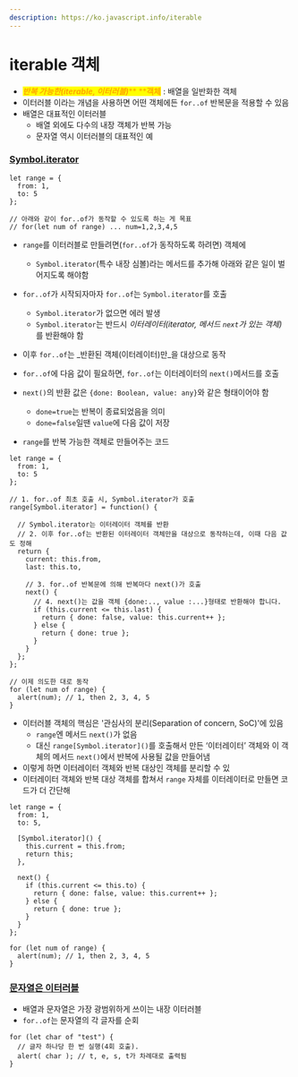 ```yaml
---
description: https://ko.javascript.info/iterable
---
```


# iterable 객체

* _<mark style="color:orange;">**반복 가능한(iterable, 이터러블)**</mark>_<mark style="color:orange;">** **</mark><mark style="color:orange;">**객체**</mark> : 배열을 일반화한 객체
* 이터러블 이라는 개념을 사용하면 어떤 객체에든 `for..of` 반복문을 적용할 수 있음
* 배열은 대표적인 이터러블
  * 배열 외에도 다수의 내장 객체가 반복 가능
  * 문자열 역시 이터러블의 대표적인 예



### [Symbol.iterator](https://ko.javascript.info/iterable#ref-1153)

```
let range = {
  from: 1,
  to: 5
};

// 아래와 같이 for..of가 동작할 수 있도록 하는 게 목표
// for(let num of range) ... num=1,2,3,4,5
```

*   `range`를 이터러블로 만들려면(`for..of`가 동작하도록 하려면) 객체에

    * `Symbol.iterator`(특수 내장 심볼)라는 메서드를 추가해 아래와 같은 일이 벌어지도록 해야함


*   `for..of`가 시작되자마자 `for..of`는 `Symbol.iterator`를 호출

    * `Symbol.iterator`가 없으면 에러 발생
    * `Symbol.iterator`는 반드시 _이터레이터(iterator, 메서드 `next`가 있는 객체)_ 를 반환해야 함


*   이후 `for..of`는 _반환된 객체(이터레이터)만_을 대상으로 동작


*   `for..of`에 다음 값이 필요하면, `for..of`는 이터레이터의 `next()`메서드를 호출


* `next()`의 반환 값은 `{done: Boolean, value: any}`와 같은 형태이어야 함
  * `done=true`는 반복이 종료되었음을 의미
  * `done=false`일땐 `value`에 다음 값이 저장



* `range`를 반복 가능한 객체로 만들어주는 코드

```
let range = {
  from: 1,
  to: 5
};

// 1. for..of 최초 호출 시, Symbol.iterator가 호출
range[Symbol.iterator] = function() {

  // Symbol.iterator는 이터레이터 객체를 반환
  // 2. 이후 for..of는 반환된 이터레이터 객체만을 대상으로 동작하는데, 이때 다음 값도 정해
  return {
    current: this.from,
    last: this.to,

    // 3. for..of 반복문에 의해 반복마다 next()가 호출
    next() {
      // 4. next()는 값을 객체 {done:.., value :...}형태로 반환해야 합니다.
      if (this.current <= this.last) {
        return { done: false, value: this.current++ };
      } else {
        return { done: true };
      }
    }
  };
};

// 이제 의도한 대로 동작
for (let num of range) {
  alert(num); // 1, then 2, 3, 4, 5
}
```



* 이터러블 객체의 핵심은 '관심사의 분리(Separation of concern, SoC)'에 있음
  * `range`엔 메서드 `next()`가 없음
  * 대신 `range[Symbol.iterator]()`를 호출해서 만든 ‘이터레이터’ 객체와 이 객체의 메서드 `next()`에서 반복에 사용될 값을 만들어냄
* 이렇게 하면 이터레이터 객체와 반복 대상인 객체를 분리할 수 있
* 이터레이터 객체와 반복 대상 객체를 합쳐서 `range` 자체를 이터레이터로 만들면 코드가 더 간단해

```
let range = {
  from: 1,
  to: 5,

  [Symbol.iterator]() {
    this.current = this.from;
    return this;
  },

  next() {
    if (this.current <= this.to) {
      return { done: false, value: this.current++ };
    } else {
      return { done: true };
    }
  }
};

for (let num of range) {
  alert(num); // 1, then 2, 3, 4, 5
}
```



### [문자열은 이터러블](https://ko.javascript.info/iterable#ref-1154)

* 배열과 문자열은 가장 광범위하게 쓰이는 내장 이터러블
* `for..of`는 문자열의 각 글자를 순회

```
for (let char of "test") {
  // 글자 하나당 한 번 실행(4회 호출).
  alert( char ); // t, e, s, t가 차례대로 출력됨
}
```

